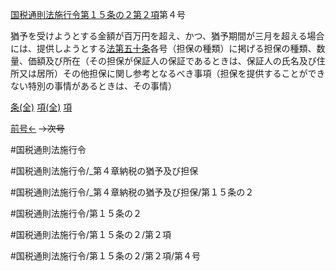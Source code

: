 
[国税通則法施行令第１５条の２第２項](国税通則法施行＿令＿第１５条の２第２項)第４号

猶予を受けようとする金額が百万円を超え、かつ、猶予期間が三月を超える場合には、提供しようとする[法第五十条](国税通則法＿＿＿＿＿第５０条第１項)各号（担保の種類）に掲げる担保の種類、数量、価額及び所在（その担保が保証人の保証であるときは、保証人の氏名及び住所又は居所）その他担保に関し参考となるべき事項（担保を提供することができない特別の事情があるときは、その事情）

[条(全)](国税通則法施行＿令＿第１５条の２_.md)    [項(全)](国税通則法施行＿令＿第１５条の２第２項_.md)    [項](国税通則法施行＿令＿第１５条の２第２項.md)

[前号←](国税通則法施行＿令＿第１５条の２第２項第３号.md)  ~~→次号~~

#国税通則法施行令

#国税通則法施行令/_第４章納税の猶予及び担保

#国税通則法施行令/_第４章納税の猶予及び担保/第１５条の２

#国税通則法施行令/第１５条の２

#国税通則法施行令/第１５条の２/第２項

#国税通則法施行令/第１５条の２/第２項/第４号


